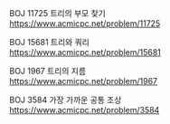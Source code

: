 BOJ 11725 트리의 부모 찾기  
https://www.acmicpc.net/problem/11725

BOJ 15681 트리와 쿼리  
https://www.acmicpc.net/problem/15681

BOJ 1967 트리의 지름  
https://www.acmicpc.net/problem/1967

BOJ 3584 가장 가까운 공통 조상  
https://www.acmicpc.net/problem/3584